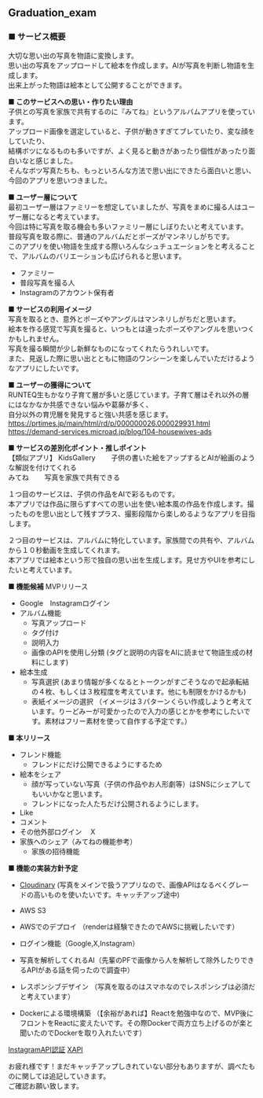 ## Graduation_exam

### ■ サービス概要  
大切な思い出の写真を物語に変換します。  
思い出の写真をアップロードして絵本を作成します。AIが写真を判断し物語を生成します。  
出来上がった物語は絵本として公開することができます。  
  
**■ このサービスへの思い・作りたい理由**  
子供との写真を家族で共有するのに『みてね』というアルバムアプリを使っています。  
アップロード画像を選定していると、子供が動きすぎてブレていたり、変な顔をしていたり、  
結構ボツになるものも多いですが、よく見ると動きがあったり個性があったり面白いなと感じました。  
そんなボツ写真たちも、もっといろんな方法で思い出にできたら面白いと思い、今回のアプリを思いつきました。  

**■ ユーザー層について**  
最初ユーザー層はファミリーを想定していましたが、写真をまめに撮る人はユーザー層になると考えています。  
今回は特に写真を取る機会も多いファミリー層にしぼりたいと考えています。  
普段写真を取る際に、普通のアルバムだとポーズがマンネリしがちです。  
このアプリを使い物語を生成する際いろんなシュチュエーションをと考えることで、アルバムのバリエーションも広げられると思います。  
- ファミリー
- 普段写真を撮る人
- Instagramのアカウント保有者

**■ サービスの利用イメージ**  
写真を取るとき、意外とポーズやアングルはマンネリしがちだと思います。  
絵本を作る感覚で写真を撮ると、いつもとは違ったポーズやアングルを思いつくかもしれません。  
写真を撮る瞬間が少し新鮮なものになってくれたらうれしいです。  
また、見返した際に思い出とともに物語のワンシーンを楽しんでいただけるようなアプリにしたいです。  


**■ ユーザーの獲得について**  
RUNTEQ生もかなり子育て層が多いと感じています。子育て層はそれ以外の層にはなかなか共感できない悩みや葛藤が多く、  
自分以外の育児層を発見すると強い共感を感じます。  
https://prtimes.jp/main/html/rd/p/000000026.000029931.html  
https://demand-services.microad.jp/blog/104-housewives-ads  


**■ サービスの差別化ポイント・推しポイント**  
【類似アプリ】
KidsGallery　　
  子供の書いた絵をアップするとAIが絵画のような解説を付けてくれる  
みてね　　
  写真を家族で共有できる

１つ目のサービスは、子供の作品をAIで彩るものです。  
本アプリでは作品に限らずすべての思い出を使い絵本風の作品を作成します。撮ったものを思い出として残すプラス、撮影段階から楽しめるようなアプリを目指します。  

２つ目のサービスは、アルバムに特化しています。家族間での共有や、アルバムから１０秒動画を生成してくれます。  
本アプリでは絵本という形で独自の思い出を生成します。見せ方やUIを参考にしたいと考えています。  

**■ 機能候補**
MVPリリース
- Google　Instagramログイン
- アルバム機能
  - 写真アップロード
  - タグ付け
  - 説明入力
  - 画像のAPIを使用し分類
  (タグと説明の内容をAIに読ませて物語生成の材料にします)
- 絵本生成
  - 写真選択
   (あまり情報が多くなるとトークンがすごそうなので起承転結の４枚、もしくは３枚程度を考えています。他にも制限をかけるかも)
  - 表紙イメージの選択
   （イメージは３パターンくらい作成しようと考えています。りーどみーが可愛かったので入力の感じとかを参考にしたいです。素材はフリー素材を使って自作する予定です。） 

**■ 本リリース**
- フレンド機能
  - フレンドにだけ公開できるようにするため
- 絵本をシェア
  - 顔が写っていない写真（子供の作品やお人形劇等）はSNSにシェアしてもいいかなと思います。
  - フレンドになった人たちだけ公開されるようにします。
- Like
- コメント
- その他外部ログイン　 X
- 家族へのシェア（みてねの機能参考）
  - 家族の招待機能

**■ 機能の実装方針予定**
- [Cloudinary](https://cloudinary.com/products/programmable_media)
  (写真をメインで扱うアプリなので、画像APIはなるべくグレードの高いものを使いたいです。キャッチアップ途中)
- AWS S3
- AWSでのデプロイ
  （renderは経験できたのでAWSに挑戦したいです）
- ログイン機能（Google,X,Instagram）
- 写真を解析してくれるAI（先輩のPFで画像から人を解析して除外したりできるAPIがある話を伺ったので調査中）
- レスポンシブデザイン
  （写真を取るのはスマホなのでレスポンシブは必須だと考えています）

- Dockerによる環境構築
  （【余裕があれば】Reactを勉強中なので、MVP後にフロントをReactに変えたいです。その際Dockerで両方立ち上げるのが楽と聞いたのでDockerを取り入れたいです）

[InstagramAPI認証](https://www.panarea-is.com/archives/post_3384/)
[XAPI](https://developer.twitter.com/ja/docs/authentication/oauth-2-0/application-only)


お疲れ様です！まだキャッチアップしきれていない部分もありますが、調べたものに関しては追記していきます。  
ご確認お願い致します。









